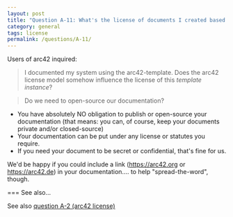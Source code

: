 ```yaml
---
layout: post
title: "Question A-11: What's the license of documents I created based upon the arc42 template?"
category: general
tags: license
permalink: /questions/A-11/
---
```


Users of arc42 inquired:

> I documented my system using the arc42-template. Does the arc42
license model somehow influence the license of this _template instance_?

>Do we need to open-source our documentation?

* You have absolutely NO obligation to publish or open-source your documentation
(that means: you can, of course, keep your documents private and/or closed-source)
* Your documentation can be put under any license or statutes you require.
* If you need your document to be secret or confidential, that's fine for us.


We'd be happy if you could include a link (https://arc42.org or https://arc42.de)
in your documentation.... to help "spread-the-word", though.

=== See also...

See also [question A-2 (arc42 license)](/questions/A-2)

